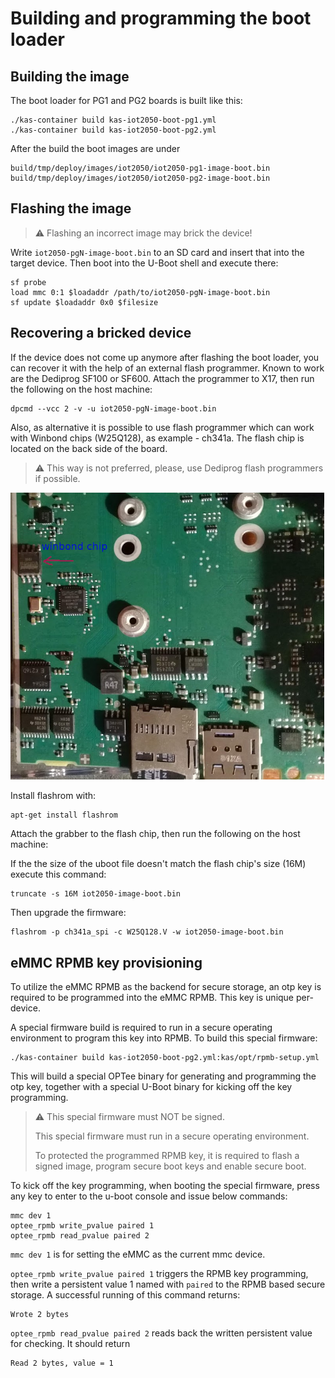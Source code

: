 # Building and programming the boot loader

## Building the image

The boot loader for PG1 and PG2 boards is built like this:

```shell
./kas-container build kas-iot2050-boot-pg1.yml
./kas-container build kas-iot2050-boot-pg2.yml
```

After the build the boot images are under

```text
build/tmp/deploy/images/iot2050/iot2050-pg1-image-boot.bin
build/tmp/deploy/images/iot2050/iot2050-pg2-image-boot.bin
```

## Flashing the image

> :warning:
> Flashing an incorrect image may brick the device!

Write `iot2050-pgN-image-boot.bin` to an SD card and insert that into
the target device. Then boot into the U-Boot shell and execute there:

```shell
sf probe
load mmc 0:1 $loadaddr /path/to/iot2050-pgN-image-boot.bin
sf update $loadaddr 0x0 $filesize
```

## Recovering a bricked device

If the device does not come up anymore after flashing the boot loader, you can
recover it with the help of an external flash programmer. Known to work are the
Dediprog SF100 or SF600. Attach the programmer to X17, then run the following
on the host machine:

```shell
dpcmd --vcc 2 -v -u iot2050-pgN-image-boot.bin
```

Also, as alternative it is possible to use flash programmer which can work
with Winbond chips (W25Q128), as example - ch341a. The flash chip is located on
the back side of the board.

> :warning:
> This way is not preferred, please, use Dediprog flash programmers if possible.

![overview](back_iot2050.png)


Install flashrom with:

```shell
apt-get install flashrom
```

Attach the grabber to the flash chip, then run the following on the host machine:

If the the size of the uboot file doesn't match the flash chip's size (16M)
execute this command:

```shell
truncate -s 16M iot2050-image-boot.bin
```

Then upgrade the firmware:

```shell
flashrom -p ch341a_spi -c W25Q128.V -w iot2050-image-boot.bin
```

## eMMC RPMB key provisioning

To utilize the eMMC RPMB as the backend for secure storage, an otp key is
required to be programmed into the eMMC RPMB. This key is unique per-device.

A special firmware build is required to run in a secure operating environment to
program this key into RPMB. To build this special firmware:

```shell
./kas-container build kas-iot2050-boot-pg2.yml:kas/opt/rpmb-setup.yml
```

This will build a special OPTee binary for generating and programming the otp
key, together with a special U-Boot binary for kicking off the key programming.

> :warning:
> This special firmware must NOT be signed.
>
> This special firmware must run in a secure operating environment.
>
> To protected the programmed RPMB key, it is required to flash a signed image,
> program secure boot keys and enable secure boot.


To kick off the key programming, when booting the special firmware, press any
key to enter to the u-boot console and issue below commands:

```
mmc dev 1
optee_rpmb write_pvalue paired 1
optee_rpmb read_pvalue paired 2
```

`mmc dev 1` is for setting the eMMC as the current mmc device.

`optee_rpmb write_pvalue paired 1` triggers the RPMB key programming, then write
a persistent value 1 named with `paired` to the RPMB based secure storage. A
successful running of this command returns:
```
Wrote 2 bytes
```

`optee_rpmb read_pvalue paired 2` reads back the written persistent value for
checking. It should return
```
Read 2 bytes, value = 1
```
